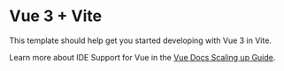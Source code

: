 # Vue 3 + Vite

This template should help get you started developing with Vue 3 in Vite.

Learn more about IDE Support for Vue in the [Vue Docs Scaling up Guide](https://vuejs.org/guide/scaling-up/tooling.html#ide-support).
